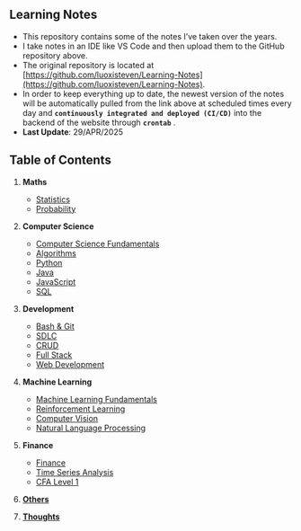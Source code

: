 ## Learning Notes
- This repository contains some of the notes I’ve taken over the years.
- I take notes in an IDE like VS Code and then upload them to the GitHub repository above.
- The original repository is located at [https://github.com/luoxisteven/Learning-Notes](https://github.com/luoxisteven/Learning-Notes).
- In order to keep everything up to date, the newest version of the notes will be automatically pulled from the link above at scheduled times every day and **`continuously integrated and deployed (CI/CD)`** into the backend of the website through **`crontab`** .
- **Last Update**: 29/APR/2025

## Table of Contents
1) **Maths**
    - [Statistics](notes-en/Statistics.md)
    - [Probability](notes-en/Probability.md)

2) **Computer Science**
    - [Computer Science Fundamentals](notes-en/cs-basic.md)
    - [Algorithms](notes-en/Algorithms.md)
    - [Python](notes-en/Python.md)
    - [Java](notes-en/Java.md)
    - [JavaScript](notes-en/JavaScript.md)
    - [SQL](notes-en/SQL.md)

3) **Development**
    - [Bash & Git](notes-en/bash-git.md)
    - [SDLC](notes-en/SDLC.md)
    - [CRUD](notes-en/CRUD.md)
    - [Full Stack](notes-en/Full-stack.md)
    - [Web Development](notes-en/Web.md)

4) **Machine Learning**
    - [Machine Learning Fundamentals](notes-en/Machine%20Learning.md)
    - [Reinforcement Learning](notes-en/Reinforcement%20Learning.md)
    - [Computer Vision](notes-en/CV.md)
    - [Natural Language Processing](notes-en/NLP.md)

5) **Finance**
    - [Finance](notes-en/Finance.md)
    - [Time Series Analysis](notes-en/Time%20Series%20Analysis.md)
    - [CFA Level 1](https://github.com/luoxisteven/Learning-Notes/tree/main/CFA%20Level%201)

6) [**Others**](notes-en/Others.md)

7) [**Thoughts**](notes-en/Thoughts.md)
